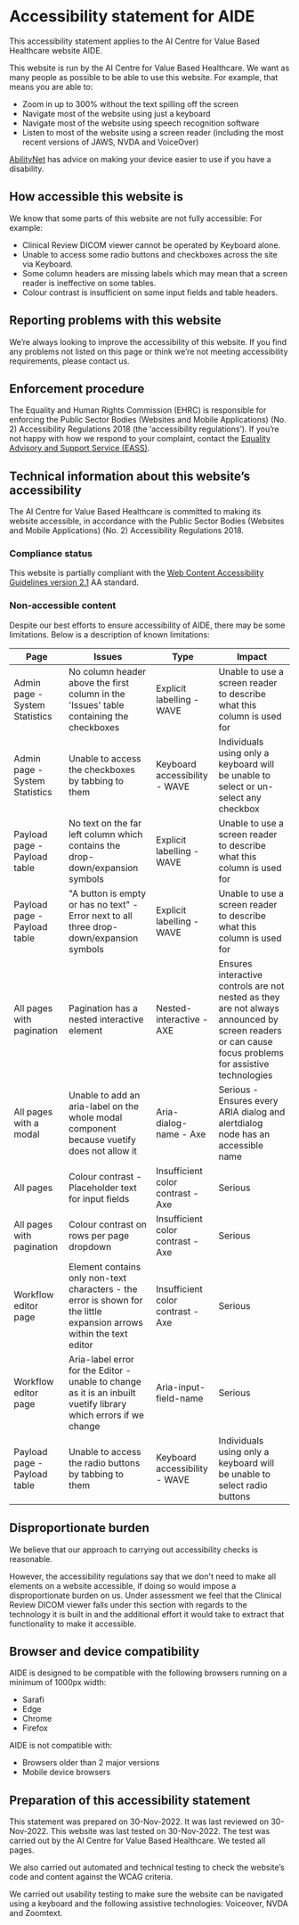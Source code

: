 <!--
  ~ Copyright 2022 Guy’s and St Thomas’ NHS Foundation Trust
  ~
  ~ Licensed under the Apache License, Version 2.0 (the "License");
  ~ you may not use this file except in compliance with the License.
  ~ You may obtain a copy of the License at
  ~
  ~ http://www.apache.org/licenses/LICENSE-2.0
  ~
  ~ Unless required by applicable law or agreed to in writing, software
  ~ distributed under the License is distributed on an "AS IS" BASIS,
  ~ WITHOUT WARRANTIES OR CONDITIONS OF ANY KIND, either express or implied.
  ~ See the License for the specific language governing permissions and
  ~ limitations under the License.
-->

# Accessibility statement for AIDE

This accessibility statement applies to the AI Centre for Value Based Healthcare website AIDE.

This website is run by the AI Centre for Value Based Healthcare. We want as many people as possible to be able to use this website. For example, that means you are able to:

- Zoom in up to 300% without the text spilling off the screen
- Navigate most of the website using just a keyboard
- Navigate most of the website using speech recognition software
- Listen to most of the website using a screen reader (including the most recent versions of JAWS, NVDA and VoiceOver)

[AbilityNet](https://mcmw.abilitynet.org.uk/) has advice on making your device easier to use if you have a disability.

## How accessible this website is

We know that some parts of this website are not fully accessible:
For example:

- Clinical Review DICOM viewer cannot be operated by Keyboard alone.
- Unable to access some radio buttons and checkboxes across the site via Keyboard.
- Some column headers are missing labels which may mean that a screen reader is ineffective on some tables.
- Colour contrast is insufficient on some input fields and table headers.


## Reporting problems with this website

We’re always looking to improve the accessibility of this website. If you find any problems not listed on this page or think we’re not meeting accessibility requirements, please contact us.


## Enforcement procedure

The Equality and Human Rights Commission (EHRC) is responsible for enforcing the Public Sector Bodies (Websites and Mobile Applications) (No. 2) Accessibility Regulations 2018 (the ‘accessibility regulations’). If you’re not happy with how we respond to your complaint, contact the [Equality Advisory and Support Service (EASS)](https://www.equalityadvisoryservice.com/).


## Technical information about this website’s accessibility

The AI Centre for Value Based Healthcare is committed to making its website accessible, in accordance with the Public Sector Bodies (Websites and Mobile Applications) (No. 2) Accessibility Regulations 2018.

### Compliance status

This website is partially compliant with the [Web Content Accessibility Guidelines version 2.1](https://www.w3.org/TR/WCAG21/) AA standard.

### Non-accessible content

Despite our best efforts to ensure accessibility of AIDE, there may be some limitations. Below is a description of known limitations:

| Page | Issues | Type | Impact |
|------|--------|------|--------|
| Admin page - System Statistics | No column header above the first column in the 'Issues' table containing the checkboxes | Explicit labelling - WAVE | Unable to use a screen reader to describe what this column is used for |
| Admin page - System Statistics | Unable to access the checkboxes by tabbing to them | Keyboard accessibility - WAVE | Individuals using only a keyboard will be unable to select or un-select any checkbox |
| Payload page - Payload table | No text on the far left column which contains the drop-down/expansion symbols | Explicit labelling - WAVE | Unable to use a screen reader to describe what this column is used for |
| Payload page - Payload table | "A button is empty or has no text" - Error next to all three drop-down/expansion symbols | Explicit labelling - WAVE | Unable to use a screen reader to describe what this column is used for |
| All pages with pagination | Pagination has a nested interactive element | Nested-interactive - AXE | Ensures interactive controls are not nested as they are not always announced by screen readers or can cause focus problems for assistive technologies |
| All pages with a modal | Unable to add an aria-label on the whole modal component because vuetify does not allow it | Aria-dialog-name - Axe | Serious - Ensures every ARIA dialog and alertdialog node has an accessible name |
| All pages | Colour contrast - Placeholder text for input fields | Insufficient color contrast - Axe | Serious |
| All pages with pagination | Colour contrast on rows per page dropdown | Insufficient color contrast - Axe | Serious |
| Workflow editor page | Element contains only non-text characters - the error is shown for the little expansion arrows within the text editor | Insufficient color contrast - Axe | Serious |
| Workflow editor page | Aria-label error for the Editor - unable to change as it is an inbuilt vuetify library which errors if we change | Aria-input-field-name | Serious |
| Payload page - Payload table | Unable to access the radio buttons by tabbing to them | Keyboard accessibility - WAVE | Individuals using only a keyboard will be unable to select radio buttons |


##  Disproportionate burden

We believe that our approach to carrying out accessibility checks is reasonable.

However, the accessibility regulations say that we don't need to make all elements on a website accessible, if doing so would impose a disproportionate burden on us. Under assessment we feel that the Clinical Review DICOM viewer falls under this section with regards to the technology it is built in and the additional effort it would take to extract that functionality to make it accessible.

## Browser and device compatibility

AIDE is designed to be compatible with the following browsers running on a minimum of 1000px width:

- Sarafi
- Edge
- Chrome
- Firefox

AIDE is not compatible with:

- Browsers older than 2 major versions
- Mobile device browsers

## Preparation of this accessibility statement

This statement was prepared on 30-Nov-2022. It was last reviewed on 30-Nov-2022.
This website was last tested on 30-Nov-2022. The test was carried out by the AI Centre for Value Based Healthcare. We tested all pages.

We also carried out automated and technical testing to check the website’s code and content against the WCAG criteria.

We carried out usability testing to make sure the website can be navigated using a keyboard and the following assistive technologies: Voiceover, NVDA and Zoomtext.
